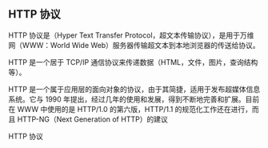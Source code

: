 ## HTTP 协议

HTTP 协议是（Hyper Text Transfer Protocol，超文本传输协议），是用于万维网（WWW：World Wide Web）服务器传输超文本到本地浏览器的传送给协议。

HTTP 是一个居于 TCP/IP 通信协议来传递数据（HTML，文件，图片，查询结构等）。

HTTP 是一个属于应用层的面向对象的协议，由于其简捷，适用于发布超媒体信息系统。它与 1990 年提出，经过几年的使用和发展，得到不断地完善和扩展。目前在 WWW 中使用的是 HTTP/1.0 的第六版，HTTP/1.1 的规范化工作还在进行，而且 HTTP-NG（Next Generation of HTTP）的建议

HTTP 协议
